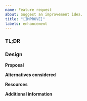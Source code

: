```yaml
---
name: Feature request
about: Suggest an improvement idea.
title: "[IMPROVE]"
labels: enhancement
---
```


### TL;DR
<!-- Describe the feature in 1-2 sentences. -->

### Design

**Proposal**
<!-- Provide more detail on the proposal. What would it look like? -->

**Alternatives considered**
<!-- Have you explored other ways to solve this? -->

**Resources**
<!-- Please provide links to relevant documentation or examples. -->

**Additional information**
<!-- Are you doing something out of the ordinary? -->
